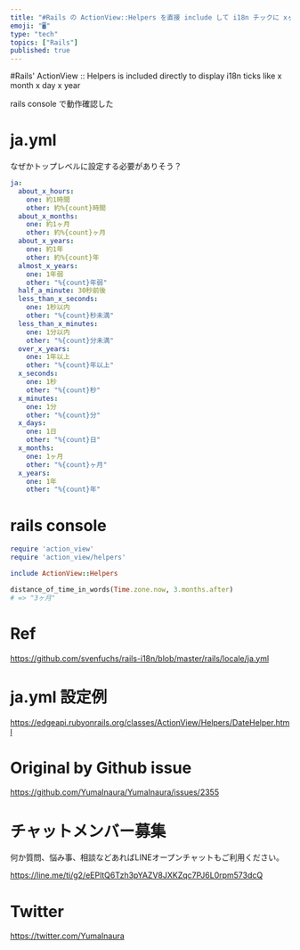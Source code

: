 ```yaml
---
title: "#Rails の ActionView::Helpers を直接 include して i18n チックに xヶ月 x日 x年 みたいなのを"
emoji: "🖥"
type: "tech"
topics: ["Rails"]
published: true
---
```


#Rails' ActionView :: Helpers is included directly to display i18n ticks like x month x day x year


rails console で動作確認した

# ja.yml

なぜかトップレベルに設定する必要がありそう？

```yaml
ja:
  about_x_hours:
    one: 約1時間
    other: 約%{count}時間
  about_x_months:
    one: 約1ヶ月
    other: 約%{count}ヶ月
  about_x_years:
    one: 約1年
    other: 約%{count}年
  almost_x_years:
    one: 1年弱
    other: "%{count}年弱"
  half_a_minute: 30秒前後
  less_than_x_seconds:
    one: 1秒以内
    other: "%{count}秒未満"
  less_than_x_minutes:
    one: 1分以内
    other: "%{count}分未満"
  over_x_years:
    one: 1年以上
    other: "%{count}年以上"
  x_seconds:
    one: 1秒
    other: "%{count}秒"
  x_minutes:
    one: 1分
    other: "%{count}分"
  x_days:
    one: 1日
    other: "%{count}日"
  x_months:
    one: 1ヶ月
    other: "%{count}ヶ月"
  x_years:
    one: 1年
    other: "%{count}年"
```

# rails console

```rb
require 'action_view'
require 'action_view/helpers'

include ActionView::Helpers

distance_of_time_in_words(Time.zone.now, 3.months.after)
# => "3ヶ月"
```

# Ref

https://github.com/svenfuchs/rails-i18n/blob/master/rails/locale/ja.yml

# ja.yml 設定例

https://edgeapi.rubyonrails.org/classes/ActionView/Helpers/DateHelper.html


# Original by Github issue

https://github.com/YumaInaura/YumaInaura/issues/2355








<!-- Update From Qiita API -->

# チャットメンバー募集


何か質問、悩み事、相談などあればLINEオープンチャットもご利用ください。

https://line.me/ti/g2/eEPltQ6Tzh3pYAZV8JXKZqc7PJ6L0rpm573dcQ





# Twitter


https://twitter.com/YumaInaura


<!-- Update From Qiita API -->


